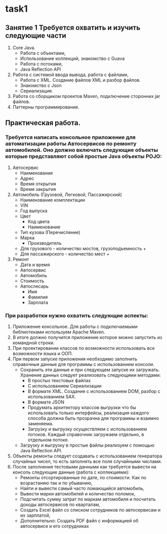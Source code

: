 # task1

## Занятие 1 Требуется охватить и изучить следующие части
1. Core Java. 
	- Работа с объектами,
	- Использование коллекций, знакомство с  Guava
	- Работа с потоками,
	- Java Reflection API
2. Работа с системой ввода вывода, работа с файлами,
	- Работа с XML. Создание файлов XML и разбор файлов.
	- Знакомство с Json
	- Сериализация.
3. Работа со сборщиком проектов Maven, подключение сторонних jar файлов.
4. Паттерны программирования.

## Практическая работа.

### Требуется написать консольное приложение для автоматизации работы Автосервисов по ремонту автомобилей. Оно должно включать следующие объекты которые представляют собой простые Java объекты POJO: 
1. Автосервис
	- Наименование
	- Адрес
	- Время открытия
	- Время закрытия
2. Автомобиль (Грузовой, Легковой, Пассажирский)
	- Наименование комплектации
	- VIN 
	- Год выпуска
	- Цвет
		- Код цвета
		- Наименование
	- Тип кузова (Перечисление)
	- Марка
		- Производитель
	- Для грузового - количество мостов, грузоподъемность +
	- Для пассажирского - количество мест +
3. Ремонт
	- Дата и время
	- Автосервис
	- Автомобиль
	- Стоимость
	- Автослесарь
		- Имя
		- Фамилия
		- Зарплата 

### При разработки нужно охватить следующие аспекты:
1. Приложение консольное. Для работы с подключаемыми библиотеками используем Apache Maven.
2. В итоге должно получится приложение которое можно запустить из командной строки.
3. При проектировании классов по возможности использовать все возможности языка и ООП.
4. При первом запуске приложения необходимо заполнить справочные данные для программы с использованием консоли.
	- Сохранить эти данные и при следующем запуске их загружать. Хранение данных следует реализовать следующими методами:
		- В простых  текстовых файлах
		- С использованием Сериализации
		- В формате XML. Создание с использованием DOM, разбор с использованием SAX.
		- В формате JSON
		- Продумать архитектору классов выгрузки что бы использовать только интерфейсы, реализация каждого способа должна быть прозрачна для программы и взаимно заменяема.
		- Загрузку и выгрузку осуществляем с использованием потоков. Каждый справочник загружаем отдельно, в отдельном потоке.
	- Загрузку и выгрузку в простые файлы реализуем с помощью Java Reflection API.
5. Объекты ремонты следует создавать с использованием генератора случайных чисел, то есть заполнять все поля случайными числами.
6. После заполнения тестовыми данными как требуется вывести на консоль следующие данные (работа с коллекциями):
	- Ремонты отсортированные по дате, по стоимости. Как по возрастанию так и по убыванию, 
	- Найти и вывести самый часто ломающийся автомобиль,
	- Вывести марки автомобилей и количество поломок,
	- Подсчитать сумму затрат по маркам автомобиля и посчитать доходы автосервисов по кварталам,
	- Создать Excel файл со списком сотрудников по автосервисам и их зарплатой,
	- Дополнительно: Создать PDF файл с информацией об автосервисе и его сотрудниках


	


  

